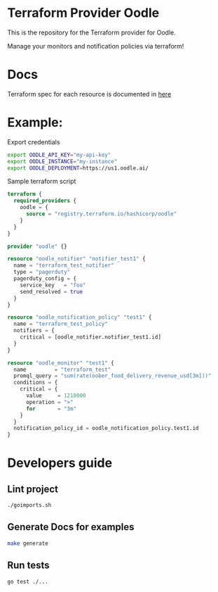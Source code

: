 # Terraform Provider Oodle

This is the repository for the Terraform provider for Oodle.

Manage your monitors and notification policies via terraform!

# Docs
Terraform spec for each resource is documented in [here](docs/resources)

# Example:

Export credentials
```bash
export OODLE_API_KEY="my-api-key"
export OODLE_INSTANCE="my-instance"
export OODLE_DEPLOYMENT=https://us1.oodle.ai/
````

Sample terraform script
```terraform
terraform {
  required_providers {
    oodle = {
      source = "registry.terraform.io/hashicorp/oodle"
    }
  }
}

provider "oodle" {}

resource "oodle_notifier" "notifier_test1" {
  name = "terraform_test_notifier"
  type = "pagerduty"
  pagerduty_config = {
    service_key   = "foo"
    send_resolved = true
  }
}

resource "oodle_notification_policy" "test1" {
  name = "terraform_test_policy"
  notifiers = {
    critical = [oodle_notifier.notifier_test1.id]
  }
}

resource "oodle_monitor" "test1" {
  name         = "terraform_test"
  promql_query = "sum(rate(oober_food_delivery_revenue_usd[3m]))"
  conditions = {
    critical = {
      value     = 1210000
      operation = ">"
      for       = "3m"
    }
  }
  notification_policy_id = oodle_notification_policy.test1.id
}
```

# Developers guide

## Lint project
```bash
./goimports.sh
```

## Generate Docs for examples
```bash
make generate
```

## Run tests
```bash
go test ./...
```
